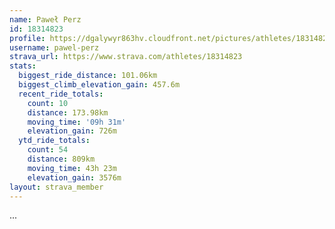 ```yaml
---
name: Paweł Perz
id: 18314823
profile: https://dgalywyr863hv.cloudfront.net/pictures/athletes/18314823/5244308/1/large.jpg
username: pawel-perz
strava_url: https://www.strava.com/athletes/18314823
stats:
  biggest_ride_distance: 101.06km
  biggest_climb_elevation_gain: 457.6m
  recent_ride_totals:
    count: 10
    distance: 173.98km
    moving_time: '09h 31m'
    elevation_gain: 726m
  ytd_ride_totals:
    count: 54
    distance: 809km
    moving_time: 43h 23m
    elevation_gain: 3576m
layout: strava_member
--- 
```

...
